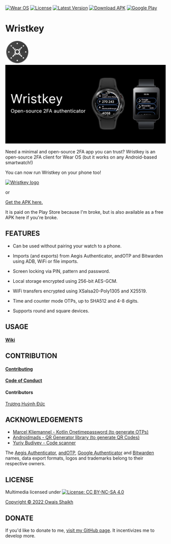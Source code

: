 [![Wear OS](https://img.shields.io/badge/Made%20for-Wear%20OS%203.0-4285f4.svg?style=flat-square&logo=wear%20os)](https://wearos.google.com)
[![License](https://img.shields.io/badge/License-MIT-purple?style=flat-square&logo=libreoffice)](LICENSE)
[![Latest Version](https://img.shields.io/github/v/tag/4f77616973/Wristkey?label=Version&style=flat-square&logo=semver)](https://github.com/0x4f53/Wristkey/releases)
[![Download APK](https://img.shields.io/badge/Download%20APK-Click%20Here-blue?style=flat-square&logo=dropbox)](app/build/outputs/apk/debug/)
[![Google Play](https://img.shields.io/badge/Play%20Store-Click%20Here-teal?style=flat-square&logo=googleplay)](https://play.google.com/store/apps/details?id=zeroxfourf.wristkey)

# Wristkey

<img src = "app/src/main/res/mipmap-xxxhdpi/ic_launcher.png" alt = "Wristkey logo" width = "75dp">

<img src = screenshots/featuregraphic.png alt="mockup" width = "750dp">

Need a minimal and open-source 2FA app you can trust? Wristkey is an open-source 2FA client for Wear OS (but it works on any Android-based smartwatch!) 

You can now run Wristkey on your phone too!

<a href="https://play.google.com/store/apps/details?id=zeroxfourf.wristkey"><img src = "https://upload.wikimedia.org/wikipedia/commons/thumb/7/78/Google_Play_Store_badge_EN.svg/1200px-Google_Play_Store_badge_EN.svg.png" alt = "Wristkey logo" width = "125dp"></a>

or

[Get the APK here.](https://github.com/0x4f53/Wristkey/releases)

It is paid on the Play Store because I'm broke, but is also available as a free APK here if you're broke.

## FEATURES

- Can be used without pairing your watch to a phone.

- Imports (and exports) from Aegis Authenticator, andOTP and Bitwarden using ADB, WiFi or file imports.

- Screen locking via PIN, pattern and password.

- Local storage encrypted using 256-bit AES-GCM.

- WiFi transfers encrypted using XSalsa20-Poly1305 and X25519.

- Time and counter mode OTPs, up to SHA512 and 4-8 digits.

- Supports round and square devices.

## USAGE

#### [Wiki](https://github.com/0x4f53/Wristkey/wiki)

## CONTRIBUTION

#### [Contributing](CONTRIBUTING.md)

#### [Code of Conduct](CODE_OF_CONDUCT.md)

#### Contributors

[Trương Huỳnh Đức](https://github.com/huynhduc0)

## ACKNOWLEDGEMENTS

- [Marcel Kliemannel - Kotlin Onetimepassword (to generate OTPs)](https://github.com/marcelkliemannel/kotlin-onetimepassword)
- [Androidmads - QR Generator library (to generate QR Codes)](https://github.com/androidmads/QRGenerator)
- [Yuriy Budiyev - Code scanner](https://github.com/yuriy-budiyev/code-scanner)

The [Aegis Authenticator](https://getaegis.app/), [andOTP](https://github.com/andOTP/andOTP), [Google Authenticator](https://github.com/google/google-authenticator) and [Bitwarden](https://bitwarden.com/) names, data export formats, logos and trademarks belong to their respective owners.

## LICENSE

Multimedia licensed under [![License: CC BY-NC-SA 4.0](https://licensebuttons.net/l/by-nc-sa/4.0/80x15.png)](https://creativecommons.org/licenses/by-nc-sa/4.0/) 

[Copyright © 2022 Owais Shaikh](LICENSE)

## DONATE

If you'd like to donate to me, [visit my GitHub page](https://github.com/0x4f53). It incentivizes me to develop more.
